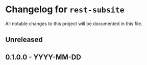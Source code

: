 # Changelog for `rest-subsite`

All notable changes to this project will be documented in this file.

## Unreleased

## 0.1.0.0 - YYYY-MM-DD
